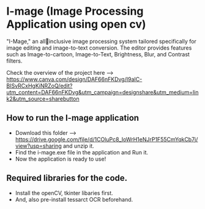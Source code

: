 # I-mage (Image Processing Application using open cv)

"I-Mage," an allinclusive image processing system tailored specifically for image editing and image-to-text conversion.
The editor provides features such as Image-to-cartoon, Image-to-Text, Brightness, Blur, and Contrast filters.

Check the overview of the project here -->  
https://www.canva.com/design/DAF66nFKDvg/I9aIC-BISvRCxHgKiNRZoQ/edit?utm_content=DAF66nFKDvg&utm_campaign=designshare&utm_medium=link2&utm_source=sharebutton

## How to run the I-mage application
  - Download this folder --> https://drive.google.com/file/d/1COluPc8_IoWrH1eNJrP1F55CmYqkCb7j/view?usp=sharing and unzip it.
  - Find the i-mage.exe file in the application and Run it.
  - Now the application is ready to use!


## Required libraries for the code.
 - Install the openCV, tkinter libaries first.
 - And, also pre-install tessarct OCR beforehand.
